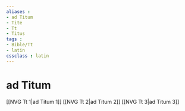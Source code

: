 ```yaml
---
aliases : 
- ad Titum
- Tite
- Tt
- Titus
tags : 
- Bible/Tt
- latin
cssclass : latin
---
```


# ad Titum

[[NVG Tt 1|ad Titum 1]]
[[NVG Tt 2|ad Titum 2]]
[[NVG Tt 3|ad Titum 3]]
